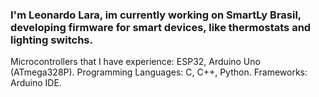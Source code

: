 ### I'm Leonardo Lara, im currently working on SmartLy Brasil, developing firmware for smart devices, like thermostats and lighting switchs.

Microcontrollers that I have experience: ESP32, Arduino Uno (ATmega328P).
Programming Languages: C, C++, Python. 
Frameworks: Arduino IDE.

<!--
**Lesinhovski/Lesinhovski** is a ✨ _special_ ✨ repository because its `README.md` (this file) appears on your GitHub profile.

Here are some ideas to get you started:

- 🔭 I’m currently working on SmartLy Brasil.
- 🌱 I’m currently learning Arduino IDE.

[![Anurag's GitHub stats](https://github-readme-stats.vercel.app/api?username=anuraghazra)](https://github.com/anuraghazra/github-readme-stats)
-->
